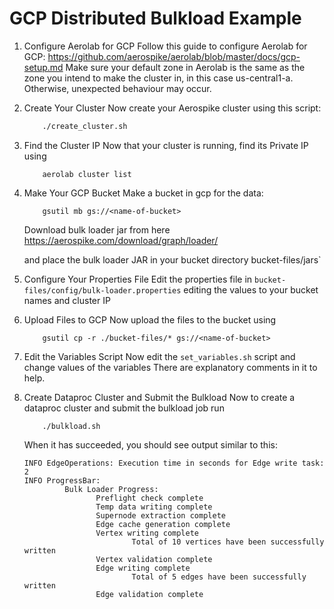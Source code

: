 # GCP Distributed Bulkload Example
    
1. Configure Aerolab for GCP
    Follow this guide to configure Aerolab for GCP: 
    https://github.com/aerospike/aerolab/blob/master/docs/gcp-setup.md
    Make sure your default zone in Aerolab is the same as the zone you intend to make the cluster in, in this case us-central1-a.
    Otherwise, unexpected behaviour may occur.
    
2. Create Your Cluster
    Now create your Aerospike cluster using this script:
    ```bash
        ./create_cluster.sh
    ```
    
3. Find the Cluster IP
    Now that your cluster is running, find its Private IP using
    ```shell
        aerolab cluster list
    ```
    
4. Make Your GCP Bucket
    Make a bucket in gcp for the data: 
    ```shell
        gsutil mb gs://<name-of-bucket>
    ```
    
    Download bulk loader jar from here
    https://aerospike.com/download/graph/loader/
    
    and place the bulk loader JAR in your bucket directory
    bucket-files/jars`
    
5. Configure Your Properties File
    Edit the properties file in `bucket-files/config/bulk-loader.properties` 
    editing the values to your bucket names and cluster IP
    
6. Upload Files to GCP
    Now upload the files to the bucket using
    ```shell
        gsutil cp -r ./bucket-files/* gs://<name-of-bucket>
    ```
    
7. Edit the Variables Script
    Now edit the `set_variables.sh` script and change values of the variables
    There are explanatory comments in it to help.
    
8. Create Dataproc Cluster and Submit the Bulkload
    Now to create a dataproc cluster and submit the bulkload job run
    ```shell
        ./bulkload.sh
    ```
    When it has succeeded, you should see output similar to this:
    ```
    INFO EdgeOperations: Execution time in seconds for Edge write task: 2
    INFO ProgressBar:
             Bulk Loader Progress:
                    Preflight check complete
                    Temp data writing complete
                    Supernode extraction complete
                    Edge cache generation complete
                    Vertex writing complete
                            Total of 10 vertices have been successfully written
                    Vertex validation complete
                    Edge writing complete
                            Total of 5 edges have been successfully written
                    Edge validation complete
    ```
